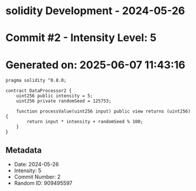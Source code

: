 ﻿# solidity Development - 2024-05-26
# Commit #2 - Intensity Level: 5
# Generated on: 2025-06-07 11:43:16
```solidity
pragma solidity ^0.8.0;

contract DataProcessor2 {
    uint256 public intensity = 5;
    uint256 private randomSeed = 125753;

    function processValue(uint256 input) public view returns (uint256) {
        return input * intensity + randomSeed % 100;
    }
}
```
## Metadata
- Date: 2024-05-26
- Intensity: 5
- Commit Number: 2
- Random ID: 909495597
